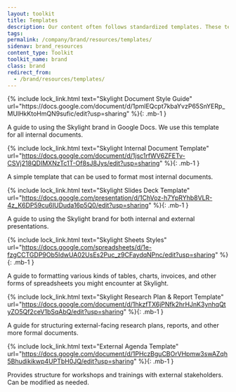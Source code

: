 ```yaml
---
layout: toolkit
title: Templates
description: Our content often follows standardized templates. These templates make both writing and reading easier. They also help future-proof our content, making the work reusable outside of where it was originally created.
tags:
permalink: /company/brand/resources/templates/
sidenav: brand_resources
content_type: Toolkit
toolkit_name: brand
class: brand
redirect_from:
  - /brand/resources/templates/
---
```


<div class="row brand__content-section">
<div class="col-md-8" markdown="1">
{% include lock_link.html
  text="Skylight Document Style Guide"
  url="https://docs.google.com/document/d/1pmlEQcpt7kbaYvzP65SnYERp_MUlHkKtoHmQN9sufic/edit?usp=sharing"
%}{: .mb-1 }

A guide to using the Skylight brand in Google Docs. We use this template for all internal documents.

{% include lock_link.html
  text="Skylight Internal Document Template"
  url="https://docs.google.com/document/d/1jsc1rfWV6ZFETv-CSVj218QDIMXNzTc1T-Of8sJ8Jys/edit?usp=sharing"
%}{: .mb-1 }

A simple template that can be used to format most internal documents.

{% include lock_link.html
  text="Skylight Slides Deck Template"
  url="https://docs.google.com/presentation/d/1ChVoz-h7YpRYhb8VLR-4z_K6DP59cu6IUDuda16p5Q0/edit?usp=sharing"
%}{: .mb-1 }

A guide to using the Skylight brand for both internal and external presentations.

{% include lock_link.html
  text="Skylight Sheets Styles"
  url="https://docs.google.com/spreadsheets/d/1e-fzgCCTGDP9Ob5IdwUA02UsEs2Puc_z9CFaydqNPnc/edit?usp=sharing"
%}{: .mb-1 }

A guide to formatting various kinds of tables, charts, invoices, and other forms of spreadsheets you might encounter at Skylight.

{% include lock_link.html
  text="Skylight Research Plan & Report Template"
  url="https://docs.google.com/document/d/1hkzfTX6jPNfk2hrHJnK3ynhqQtyZO5Qf2ceV1bSqAbQ/edit?usp=sharing"
%}{: .mb-1 }

A guide for structuring external-facing research plans, reports, and other more formal documents.

{% include lock_link.html
  text="External Agenda Template"
  url="https://docs.google.com/document/d/1PHczBguCBOrVHpmw3swAZqh5Bhudikikwp4UPTbH0JQ/edit?usp=sharing"
%}{: .mb-1 }

Provides structure for workshops and trainings with external stakeholders. Can be modified as needed.
</div>
</div>
